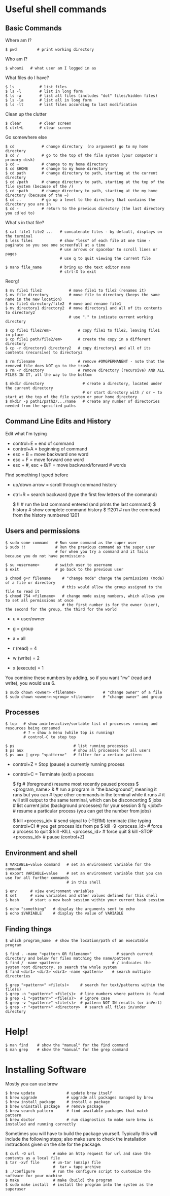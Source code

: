# Useful shell commands

## Basic Commands

Where am I?

    $ pwd         # print working directory

Who am I?

    $ whoami   # what user am I logged in as

What files do I have?

    $ ls           # list files
    $ ls -l        # list in long form
    $ ls -a        # list all files (includes "dot" files/hidden files)
    $ ls -la       # list all in long form
    $ ls -lt       # list files according to last modification

Clean up the clutter

    $ clear        # clear screen
    $ ctrl+L       # clear screen
    
Go somewhere else

    $ cd            # change directory  (no argument) go to my home directory
    $ cd /          # go to the top of the file system (your computer's primary disk)
    $ cd ~          # change to my home directory
    $ cd $HOME      # change to my home directory
    $ cd path       # change directory to path, starting at the current directory
    $ cd /path      # change directory to path, starting at the top of the file system (because of the /)
    $ cd ~path      # change directory to path, starting at the my home directory (because of the ~)
    $ cd ..         # go up a level to the directory that contains the directory you are in
    $ cd -          # return to the previous directory (the last directory you cd'ed to)

What's in that file?

    $ cat file1 file2 ...   # concatenate files - by default, displays on the terminal
    $ less files            # show "less" of each file at one time - paginate so you see one screenfull at a time
                            # use arrows or spacebar to scroll lines or pages
                            # use q to quit viewing the current file

    $ nano file_name        # bring up the text editor nano
                            # ctrl-X to exit
Reorg!

    $ mv file1 file2            # move file1 to file2 (renames it)
    $ mv file directory         # move file to directory (keeps the same name in the new location)
    $ mv file1 directory/file2  # move and rename file1
    $ mv directory1 directory2  # move directory1 and all of its contents to directory2
                                # use "." to indicate current working directory
    
    $ cp file1 file2/em>            # copy file1 to file2, leaving file1 in place
    $ cp file1 path/file2/em>       # create the copy in a different directory
    $ cp -r directory1 directory2   # copy directory1 and all of its contents (recursive) to directory2

    $ rm filename                   # remove #OMGPERMANENT - note that the removed file does NOT go to the trash
    $ rm -r directory               # remove directory (recursive) AND ALL FILES IN IT, all the way to the bottom

    $ mkdir directory                 # create a directory, located under the current directory
                                      # or start directory with / or ~ to start at the top of the file system or your home directory
    $ mkdir -p path1/path2/.../name   # create any number of directories needed from the specified paths

## Command Line Edits and History

Edit what I'm typing

- control+E = end of command
- control+A = beginning of command
- esc + B = move backward one word
- esc + F = move forward one word
- esc + #, esc + B/F = move backward/forward # words

Find something I typed before

- up/down arrow = scroll through command history
- ctrl+R = search backward (type the first few letters of the command)


    $ !!       # run the last command entered (and prints the last command)
    $ history  # show complete command history
    $ !1201    # run the command from the history numbered 1201

## Users and permissions

    $ sudo some command   # Run some command as the super user
    $ sudo !!             # Run the previous command as the super user
                          # for when you try a command and it fails because you do not have permissions 

    $ su <username>       # switch user to username
    $ exit                # go back to the previous user

    $ chmod g+r filename     # "change mode" change the permissions (mode) of a file or directory
                             # this would allow the group assigned to the file to read it 
    $ chmod 754 <filename>   # change mode using numbers, which allows you to set all permissions at once
                             # the first number is for the owner (user), the second for the group, the third for the world

- u = user/owner
- g = group
- a = all

- r (read) = 4
- w (write) = 2
- x (execute) = 1

You combine these numbers by adding, so if you want "rw" (read and write), you would use 6.

    $ sudo chown <owner> <filename>            # "change owner" of a file
    $ sudo chown <owner>:<group> <filename>    # "change owner" and group

## Processes

    $ top   # show aninteractive/sortable list of processes running and resources being consumed
            # ? = show a menu (while top is running)
            # control-C to stop top

    $ ps                          # list running processes
    $ ps aux                      # show all processes for all users
    $ ps aux | grep "<pattern>"   # filter for a certain pattern

- control+Z = Stop (pause) a currently running process
- control+C = Terminate (exit) a process


    $ fg                 # (foreground) resume most recently paused process
    $ <program_name> &   # run a program in "the background", meaning it runs but you can
                         # type other commands in the terminal while it runs
                         # it will still output to the same terminal, which can be disconcerting
    $ jobs               # list current jobs (background processes) for your session
    $ fg <job#>          # resume a particular process (you can get the number from jobs)
    
    $ kill <process_id>        # send signal to (-TERM) terminate (like typing control+C)
                               # you get process ids from ps
    $ kill -9 <process_id>     # force a process to quit
    $ kill -KILL <process_id>  # force quit
    $ kill -STOP <process_id>  # pause (control+Z)

## Environment and shell

    $ VARIABLE=value command   # set an environment variable for the command
    $ export VARIABLE=value    # set an environment variable that you can use for all further commands
                               # in this shell

    $ env      # view environment variables
    $ set      # view variables and other values defined for this shell
    $ bash     # start a new bash session within your current bash session

    $ echo "something"   # display the arguments sent to echo
    $ echo $VARIABLE     # display the value of VARIABLE
    
## Finding things
    
    $ which program_name  # show the location/path of an executable program

    $ find . -name "<pattern OR filename>"           # search current directory and below for files matching the name/pattern
    $ find / -name <pattern>                       # / indicates the system root directory, so search the whole system
    $ find <dir1> <dir2> <dir3> -name <pattern>    # search multiple directories

    $ grep "<pattern>" <file(s)>     # search for text/patterns within the file(s)
    $ grep -n "<pattern>" <file(s)>  # line numbers where pattern is found
    $ grep -i "<pattern>" <file(s)>  # ignore case
    $ grep -v "<pattern>" <file(s)>  # pattern NOT IN results (or inVert)
    $ grep -r "<pattern>" <directory>  # search all files in/under directory

# Help!

    $ man find    # show the "manual" for the find command
    $ man grep    # show the "manual" for the grep command

# Installing Software

Mostly you can use brew

    $ brew update              # update brew itself
    $ brew upgrade             # upgrade all packages managed by brew
    $ brew install package     # install a package
    $ brew uninstall package   # remove package
    $ brew search pattern      # find available packages that match pattern
    $ brew doctor              # run diagnostics to make sure brew is installed and running correctly

Sometimes you will have to build the package yourself. Typically this will include the following steps;
also make sure to check the installation instructions given on the site for the package.

    $ curl -O url        # make an http request for url and save the contents as a local file
    $ tar -xvf file      # un-tar (unzip) file
                         #  tar = tape archive
    $ ./configure        # run the configure script to customize the software for your machine
    $ make               # make (build) the program
    $ sudo make install  # install the program into the system as the superuser